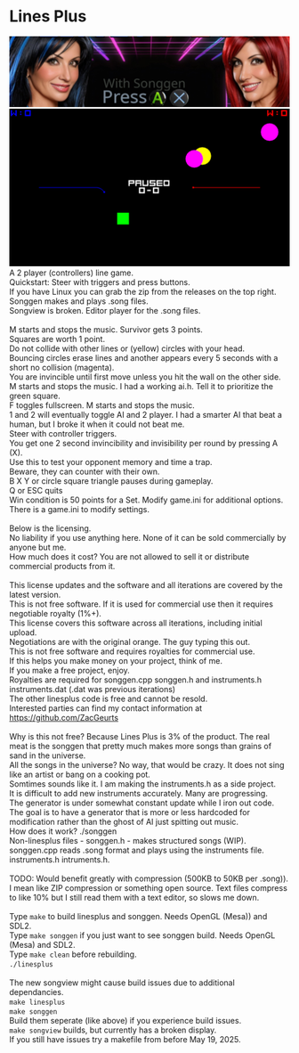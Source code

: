 # Lines Plus
![Banner](images/banner.png)<BR />
![Screenshot](images/linesplus.png)<BR />
A 2 player (controllers) line game.<BR />
Quickstart: Steer with triggers and press buttons.<BR />
If you have Linux you can grab the zip from the releases on the top right.<BR />
Songgen makes and plays .song files.<BR />
Songview is broken. Editor player for the .song files.<BR />
<BR />
M starts and stops the music.
Survivor gets 3 points.<BR />
Squares are worth 1 point.<BR />
Do not collide with other lines or (yellow) circles with your head.<BR />
Bouncing circles erase lines and another appears every 5 seconds with a short no collision (magenta).<BR />
You are invincible until first move unless you hit the wall on the other side.<BR />
M starts and stops the music. I had a working ai.h. Tell it to prioritize the green square.<BR />
F toggles fullscreen. M starts and stops the music.<BR />
1 and 2 will eventually toggle AI and 2 player. I had a smarter AI that beat a human, but I broke it when it could not beat me.<BR />
Steer with controller triggers.<BR />
You get one 2 second invincibility and invisibility per round by pressing A (X).<BR />
Use this to test your opponent memory and time a trap.<BR />
Beware, they can counter with their own.<BR />
B X Y or circle square triangle pauses during gameplay.<BR />
Q or ESC quits<BR />
Win condition is 50 points for a Set. Modify game.ini for additional options.<BR />
There is a game.ini to modify settings.<BR />
<BR />
Below is the licensing.<BR />
No liability if you use anything here. None of it can be sold commercially by anyone but me.<BR />
How much does it cost? You are not allowed to sell it or distribute commercial products from it.<BR />
<BR />
This license updates and the software and all iterations are covered by the latest version.<BR />
This is not free software. If it is used for commercial use then it requires negotiable royalty (1%+).<BR />
This license covers this software across all iterations, including initial upload.<BR />
Negotiations are with the original orange. The guy typing this out.<BR />
This is not free software and requires royalties for commercial use.<BR />
If this helps you make money on your project, think of me.<BR />
If you make a free project, enjoy.<BR />
Royalties are required for songgen.cpp songgen.h and instruments.h instruments.dat (.dat was previous iterations)<BR />
The other linesplus code is free and cannot be resold.<BR />
Interested parties can find my contact information at https://github.com/ZacGeurts<BR />
<BR />
Why is this not free? Because Lines Plus is 3% of the product. The real meat is the songgen that pretty much makes more songs than grains of sand in the universe.<BR />
All the songs in the universe? No way, that would be crazy. It does not sing like an artist or bang on a cooking pot.<BR />
Somtimes sounds like it. I am making the instruments.h as a side project.<BR />
It is difficult to add new instruments accurately. Many are progressing.<BR />
The generator is under somewhat constant update while I iron out code.<BR />
The goal is to have a generator that is more or less hardcoded for modification rather than the ghost of AI just spitting out music.<BR />
How does it work? ./songgen<BR />
Non-linesplus files - songgen.h - makes structured songs (WIP). songgen.cpp reads .song format and plays using the instruments file. instruments.h intruments.h.<BR />
<BR />TODO: Would benefit greatly with compression (500KB to 50KB per .song)).<BR />
I mean like ZIP compression or something open source. Text files compress to like 10% but I still read them with a text editor, so slows me down.<BR /><BR />
Type `make` to build linesplus and songgen. Needs OpenGL (Mesa)) and SDL2.<BR />
Type `make songgen` if you just want to see songgen build. Needs OpenGL (Mesa) and SDL2.<BR />
Type `make clean` before rebuilding.<BR />
`./linesplus`<BR /><BR />
The new songview might cause build issues due to additional dependancies.<BR />
`make linesplus`<BR />
`make songgen`<BR />
Build them seperate (like above) if you experience build issues.<BR />
`make songview` builds, but currently has a broken display.<BR />
If you still have issues try a makefile from before May 19, 2025.
